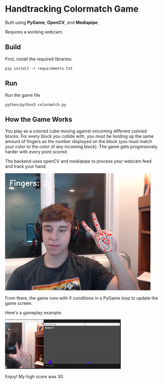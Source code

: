 # Handtracking Colormatch Game
  Built using **PyGame**, **OpenCV**, and **Mediapipe**.

Requires a working webcam.


## Build
First, install the required libraries:
```
pip install -r requirements.txt
```
## Run
Run the game file
```
python/python3 colormatch.py
```
## How the Game Works
You play as a colored cube moving against oncoming different colored blocks. For every block you collide with, you must be holding up the same amount of fingers as the number displayed on the block (you must match your color to the color of any incoming block). The game gets progressively harder with every point scored. 

The backend uses openCV and mediapipe to process your webcam feed and track your hand. 

![alt text](https://github.com/Sxzo/Handtracking-Colormatch/blob/main/handtrack.png?raw=true)

From there, the game runs with if conditions in a PyGame loop to update the game screen. 

Here's a gameplay example:

![alt text](https://github.com/Sxzo/Handtracking-Colormatch/blob/main/gameplay_hand.gif?raw=true)

Enjoy! My high score was 30. 





